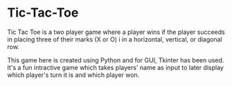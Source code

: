 # Tic-Tac-Toe
Tic Tac Toe is a two player game where a player wins if the player succeeds in placing three of their marks (X or O) i in a horizontal, vertical, or diagonal row.


This game here is created using Python and for GUI, Tkinter has been used.
It's a fun intractive game which takes players' name as input to later display which player's turn it is and which player won.

